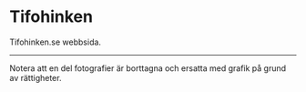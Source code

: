 # Tifohinken
Tifohinken.se webbsida. 
***
Notera att en del fotografier är borttagna och ersatta med grafik på grund av rättigheter. 
